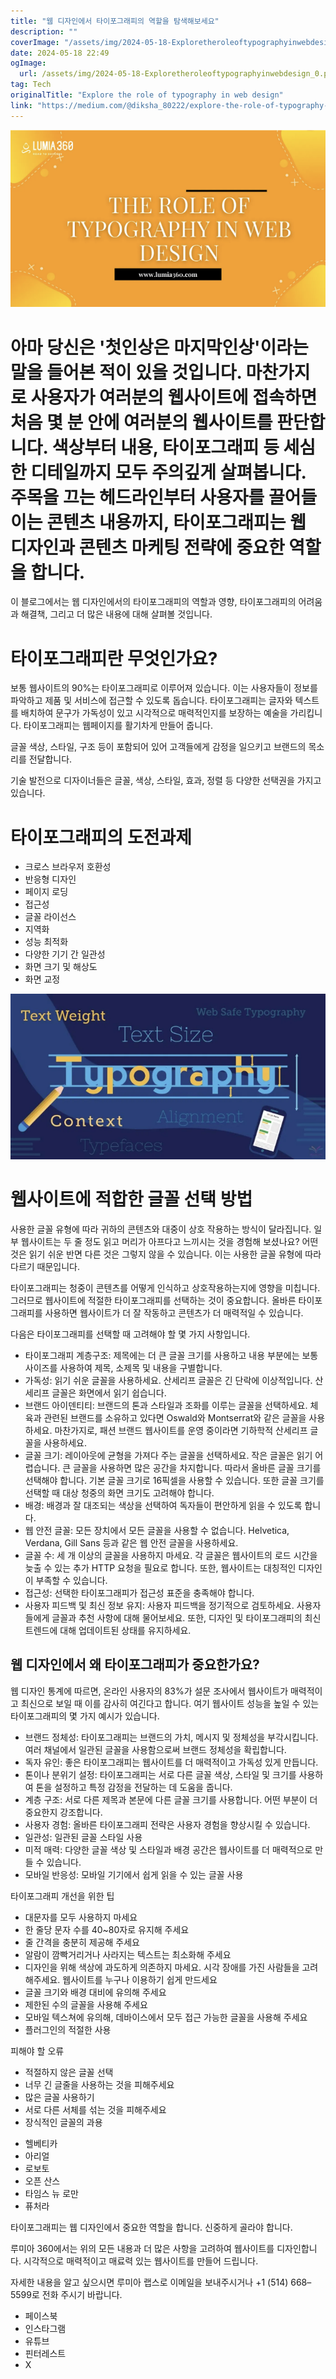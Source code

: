 ```yaml
---
title: "웹 디자인에서 타이포그래피의 역할을 탐색해보세요"
description: ""
coverImage: "/assets/img/2024-05-18-Exploretheroleoftypographyinwebdesign_0.png"
date: 2024-05-18 22:49
ogImage: 
  url: /assets/img/2024-05-18-Exploretheroleoftypographyinwebdesign_0.png
tag: Tech
originalTitle: "Explore the role of typography in web design"
link: "https://medium.com/@diksha_80222/explore-the-role-of-typography-in-web-design-3cbbe2aa801c"
---
```



<img src="/assets/img/2024-05-18-Exploretheroleoftypographyinwebdesign_0.png" />

# 아마 당신은 '첫인상은 마지막인상'이라는 말을 들어본 적이 있을 것입니다. 마찬가지로 사용자가 여러분의 웹사이트에 접속하면 처음 몇 분 안에 여러분의 웹사이트를 판단합니다. 색상부터 내용, 타이포그래피 등 세심한 디테일까지 모두 주의깊게 살펴봅니다. 주목을 끄는 헤드라인부터 사용자를 끌어들이는 콘텐츠 내용까지, 타이포그래피는 웹 디자인과 콘텐츠 마케팅 전략에 중요한 역할을 합니다.

이 블로그에서는 웹 디자인에서의 타이포그래피의 역할과 영향, 타이포그래피의 어려움과 해결책, 그리고 더 많은 내용에 대해 살펴볼 것입니다.

# 타이포그래피란 무엇인가요?

<div class="content-ad"></div>

보통 웹사이트의 90%는 타이포그래피로 이루어져 있습니다. 이는 사용자들이 정보를 파악하고 제품 및 서비스에 접근할 수 있도록 돕습니다. 타이포그래피는 글자와 텍스트를 배치하여 문구가 가독성이 있고 시각적으로 매력적인지를 보장하는 예술을 가리킵니다. 타이포그래피는 웹페이지를 활기차게 만들어 줍니다.

글꼴 색상, 스타일, 구조 등이 포함되어 있어 고객들에게 감정을 일으키고 브랜드의 목소리를 전달합니다.

기술 발전으로 디자이너들은 글꼴, 색상, 스타일, 효과, 정렬 등 다양한 선택권을 가지고 있습니다.

# 타이포그래피의 도전과제

<div class="content-ad"></div>

- 크로스 브라우저 호환성
- 반응형 디자인
- 페이지 로딩
- 접근성
- 글꼴 라이선스
- 지역화
- 성능 최적화
- 다양한 기기 간 일관성
- 화면 크기 및 해상도
- 화면 교정

![이미지](/assets/img/2024-05-18-Exploretheroleoftypographyinwebdesign_1.png)

# 웹사이트에 적합한 글꼴 선택 방법

사용한 글꼴 유형에 따라 귀하의 콘텐츠와 대중이 상호 작용하는 방식이 달라집니다. 일부 웹사이트는 두 줄 정도 읽고 머리가 아프다고 느끼시는 것을 경험해 보셨나요? 어떤 것은 읽기 쉬운 반면 다른 것은 그렇지 않을 수 있습니다. 이는 사용한 글꼴 유형에 따라 다르기 때문입니다.

<div class="content-ad"></div>

타이포그래피는 청중이 콘텐츠를 어떻게 인식하고 상호작용하는지에 영향을 미칩니다. 그러므로 웹사이트에 적절한 타이포그래피를 선택하는 것이 중요합니다. 올바른 타이포그래피를 사용하면 웹사이트가 더 잘 작동하고 콘텐츠가 더 매력적일 수 있습니다.

다음은 타이포그래피를 선택할 때 고려해야 할 몇 가지 사항입니다.

- 타이포그래피 계층구조: 제목에는 더 큰 글꼴 크기를 사용하고 내용 부분에는 보통 사이즈를 사용하여 제목, 소제목 및 내용을 구별합니다.
- 가독성: 읽기 쉬운 글꼴을 사용하세요. 산세리프 글꼴은 긴 단락에 이상적입니다. 산세리프 글꼴은 화면에서 읽기 쉽습니다.
- 브랜드 아이덴티티: 브랜드의 톤과 스타일과 조화를 이루는 글꼴을 선택하세요. 체육과 관련된 브랜드를 소유하고 있다면 Oswald와 Montserrat와 같은 글꼴을 사용하세요. 마찬가지로, 패션 브랜드 웹사이트를 운영 중이라면 기하학적 산세리프 글꼴을 사용하세요.
- 글꼴 크기: 레이아웃에 균형을 가져다 주는 글꼴을 선택하세요. 작은 글꼴은 읽기 어렵습니다. 큰 글꼴을 사용하면 많은 공간을 차지합니다. 따라서 올바른 글꼴 크기를 선택해야 합니다. 기본 글꼴 크기로 16픽셀을 사용할 수 있습니다. 또한 글꼴 크기를 선택할 때 대상 청중의 화면 크기도 고려해야 합니다.
- 배경: 배경과 잘 대조되는 색상을 선택하여 독자들이 편안하게 읽을 수 있도록 합니다.
- 웹 안전 글꼴: 모든 장치에서 모든 글꼴을 사용할 수 없습니다. Helvetica, Verdana, Gill Sans 등과 같은 웹 안전 글꼴을 사용하세요.
- 글꼴 수: 세 개 이상의 글꼴을 사용하지 마세요. 각 글꼴은 웹사이트의 로드 시간을 늦출 수 있는 추가 HTTP 요청을 필요로 합니다. 또한, 웹사이트는 대칭적인 디자인이 부족할 수 있습니다.
- 접근성: 선택한 타이포그래피가 접근성 표준을 충족해야 합니다.
- 사용자 피드백 및 최신 정보 유지: 사용자 피드백을 정기적으로 검토하세요. 사용자들에게 글꼴과 추천 사항에 대해 물어보세요. 또한, 디자인 및 타이포그래피의 최신 트렌드에 대해 업데이트된 상태를 유지하세요.

## 웹 디자인에서 왜 타이포그래피가 중요한가요?

<div class="content-ad"></div>

웹 디자인 통계에 따르면, 온라인 사용자의 83%가 설문 조사에서 웹사이트가 매력적이고 최신으로 보일 때 이를 감사히 여긴다고 합니다. 여기 웹사이트 성능을 높일 수 있는 타이포그래피의 몇 가지 예시가 있습니다.

- 브랜드 정체성: 타이포그래피는 브랜드의 가치, 메시지 및 정체성을 부각시킵니다. 여러 채널에서 일관된 글꼴을 사용함으로써 브랜드 정체성을 확립합니다.
- 독자 유인: 좋은 타이포그래피는 웹사이트를 더 매력적이고 가독성 있게 만듭니다.
- 톤이나 분위기 설정: 타이포그래피는 서로 다른 글꼴 색상, 스타일 및 크기를 사용하여 톤을 설정하고 특정 감정을 전달하는 데 도움을 줍니다.
- 계층 구조: 서로 다른 제목과 본문에 다른 글꼴 크기를 사용합니다. 어떤 부분이 더 중요한지 강조합니다.
- 사용자 경험: 올바른 타이포그래피 전략은 사용자 경험을 향상시킬 수 있습니다.
- 일관성: 일관된 글꼴 스타일 사용
- 미적 매력: 다양한 글꼴 색상 및 스타일과 배경 공간은 웹사이트를 더 매력적으로 만들 수 있습니다.
- 모바일 반응성: 모바일 기기에서 쉽게 읽을 수 있는 글꼴 사용

타이포그래피 개선을 위한 팁

<div class="content-ad"></div>

- 대문자를 모두 사용하지 마세요
- 한 줄당 문자 수를 40~80자로 유지해 주세요
- 줄 간격을 충분히 제공해 주세요
- 알람이 깜빡거리거나 사라지는 텍스트는 최소화해 주세요
- 디자인을 위해 색상에 과도하게 의존하지 마세요. 시각 장애를 가진 사람들을 고려해주세요. 웹사이트를 누구나 이용하기 쉽게 만드세요
- 글꼴 크기와 배경 대비에 유의해 주세요
- 제한된 수의 글꼴을 사용해 주세요
- 모바일 텍스쳐에 유의해, 데바이스에서 모두 접근 가능한 글꼴을 사용해 주세요
- 플러그인의 적절한 사용

피해야 할 오류

- 적절하지 않은 글꼴 선택
- 너무 긴 글줄을 사용하는 것을 피해주세요
- 많은 글꼴 사용하기
- 서로 다른 서체를 섞는 것을 피해주세요
- 장식적인 글꼴의 과용

<div class="content-ad"></div>

- 헬베티카
- 아리얼
- 로보토
- 오픈 산스
- 타임스 뉴 로만
- 퓨처라

타이포그래피는 웹 디자인에서 중요한 역할을 합니다. 신중하게 골라야 합니다.

루미아 360에서는 위의 모든 내용과 더 많은 사항을 고려하여 웹사이트를 디자인합니다. 시각적으로 매력적이고 매료력 있는 웹사이트를 만들어 드립니다.

자세한 내용을 알고 싶으시면 루미아 랩스로 이메일을 보내주시거나 +1 (514) 668–5599로 전화 주시기 바랍니다.

<div class="content-ad"></div>

- 페이스북
- 인스타그램
- 유튜브
- 핀터레스트
- X